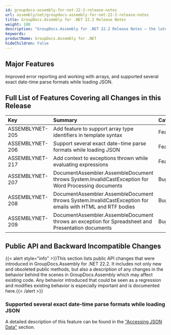 ```yaml
---
id: groupdocs-assembly-for-net-22-2-release-notes
url: assembly/net/groupdocs-assembly-for-net-22-2-release-notes
title: GroupDocs.Assembly for .NET 22.2 Release Notes
weight: 100
description: "GroupDocs.Assembly for .NET 22.2 Release Notes – the latest updates and fixes."
keywords: 
productName: GroupDocs.Assembly for .NET
hideChildren: False
---
```

## Major Features

Improved error reporting and working with arrays, and supported several exact date-time parse formats while loading JSON.

## Full List of Features Covering all Changes in this Release

| Key             | Summary                                                      | Category |
| :-------------- | :----------------------------------------------------------- | :------- |
| ASSEMBLYNET-205 | Add feature to support array type identifiers in template syntax | Feature  |
| ASSEMBLYNET-206 | Support several exact date-time parse formats while loading JSON | Feature  |
| ASSEMBLYNET-217 | Add context to exceptions thrown while evaluating expressions | Feature  |
| ASSEMBLYNET-207 | DocumentAssembler.AssembleDocument throws System.InvalidCastException for Word Processing documents | Bug      |
| ASSEMBLYNET-208 | DocumentAssembler.AssembleDocument throws System.InvalidCastException for emails with HTML and RTF bodies | Bug      |
| ASSEMBLYNET-209 | DocumentAssembler.AssembleDocument throws an exception for Spreadsheet and Presentation documents | Bug      |

## Public API and Backward Incompatible Changes

{{< alert style="info" >}}This section lists public API changes that were introduced in GroupDocs.Assembly for .NET 22.2. It includes not only new and obsoleted public methods, but also a description of any changes in the behavior behind the scenes in GroupDocs.Assembly which may affect existing code. Any behavior introduced that could be seen as a regression and modifies existing behavior is especially important and is documented here.{{< /alert >}}

### Supported several exact date-time parse formats while loading JSON

A detailed description of this feature can be found in the ["Accessing JSON Data"](https://docs.groupdocs.com/assembly/net/groupdocs-assembly-engine-apis/#accessing-json-data) section.

